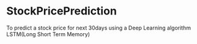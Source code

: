 # StockPricePrediction
To predict a stock price for next 30days using a Deep Learning algorithm LSTM(Long Short Term Memory)
